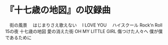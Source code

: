 # 『十七歳の地図』の収録曲
　街の風景
　はじまりさえ歌えない
　I LOVE YOU
　ハイスクール Rock’n Roll
 15の夜
 十七歳の地図
 愛の消えた街
 OH MY LITTLE GIRL
 傷つけた人々へ
 僕が僕であるために
